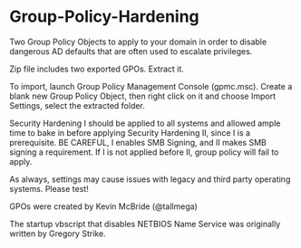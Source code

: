 # Group-Policy-Hardening
Two Group Policy Objects to apply to your domain in order to disable dangerous AD defaults that are often used to escalate privileges.

Zip file includes two exported GPOs. Extract it.

To import, launch Group Policy Management Console (gpmc.msc).  Create a blank new Group Policy Object, then right click on it and choose Import Settings, select the extracted folder.
  
Security Hardening I should be applied to all systems and allowed ample time to bake in before applying Security Hardening II, since I is a prerequisite.  BE CAREFUL, I enables SMB Signing, and II makes SMB signing a requirement.  If I is not applied before II, group policy will fail to apply.

As always, settings may cause issues with legacy and third party operating systems.  Please test!

GPOs were created by Kevin McBride (@tallmega)

The startup vbscript that disables NETBIOS Name Service was originally written by Gregory Strike.
